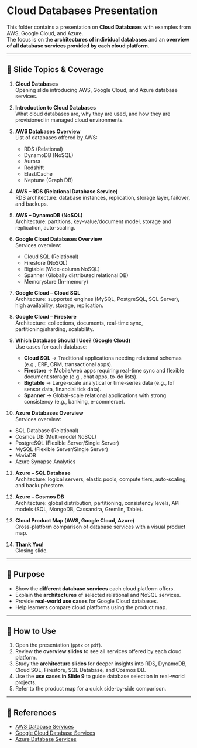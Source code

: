 # Cloud Databases Presentation

This folder contains a presentation on **Cloud Databases** with examples from AWS, Google Cloud, and Azure.  
The focus is on the **architectures of individual databases** and an **overview of all database services provided by each cloud platform**.

---

## 📑 Slide Topics & Coverage

1. **Cloud Databases**  
   Opening slide introducing AWS, Google Cloud, and Azure database services.  

2. **Introduction to Cloud Databases**  
   What cloud databases are, why they are used, and how they are provisioned in managed cloud environments.  

3. **AWS Databases Overview**  
   List of databases offered by AWS:  
   - RDS (Relational)  
   - DynamoDB (NoSQL)  
   - Aurora  
   - Redshift  
   - ElastiCache  
   - Neptune (Graph DB)  

4. **AWS – RDS (Relational Database Service)**  
   RDS architecture: database instances, replication, storage layer, failover, and backups.  

5. **AWS – DynamoDB (NoSQL)**  
   Architecture: partitions, key-value/document model, storage and replication, auto-scaling.  

6. **Google Cloud Databases Overview**  
   Services overview:  
   - Cloud SQL (Relational)  
   - Firestore (NoSQL)  
   - Bigtable (Wide-column NoSQL)  
   - Spanner (Globally distributed relational DB)  
   - Memorystore (In-memory)  

7. **Google Cloud – Cloud SQL**  
   Architecture: supported engines (MySQL, PostgreSQL, SQL Server), high availability, storage, replication.  

8. **Google Cloud – Firestore**  
   Architecture: collections, documents, real-time sync, partitioning/sharding, scalability.  

9. **Which Database Should I Use? (Google Cloud)**  
   Use cases for each database:  
   - **Cloud SQL** → Traditional applications needing relational schemas (e.g., ERP, CRM, transactional apps).  
   - **Firestore** → Mobile/web apps requiring real-time sync and flexible document storage (e.g., chat apps, to-do lists).  
   - **Bigtable** → Large-scale analytical or time-series data (e.g., IoT sensor data, financial tick data).  
   - **Spanner** → Global-scale relational applications with strong consistency (e.g., banking, e-commerce).  

10. **Azure Databases Overview**  
   Services overview:  
   - SQL Database (Relational)  
   - Cosmos DB (Multi-model NoSQL)  
   - PostgreSQL (Flexible Server/Single Server)  
   - MySQL (Flexible Server/Single Server)  
   - MariaDB  
   - Azure Synapse Analytics  

11. **Azure – SQL Database**  
   Architecture: logical servers, elastic pools, compute tiers, auto-scaling, and backup/restore.  

12. **Azure – Cosmos DB**  
   Architecture: global distribution, partitioning, consistency levels, API models (SQL, MongoDB, Cassandra, Gremlin, Table).  

13. **Cloud Product Map (AWS, Google Cloud, Azure)**  
   Cross-platform comparison of database services with a visual product map.  

14. **Thank You!**  
   Closing slide.  

---

## 🎯 Purpose

- Show the **different database services** each cloud platform offers.  
- Explain the **architectures** of selected relational and NoSQL services.  
- Provide **real-world use cases** for Google Cloud databases.  
- Help learners compare cloud platforms using the product map.  

---

## 🧰 How to Use

1. Open the presentation (`pptx` or `pdf`).  
2. Review the **overview slides** to see all services offered by each cloud platform.  
3. Study the **architecture slides** for deeper insights into RDS, DynamoDB, Cloud SQL, Firestore, SQL Database, and Cosmos DB.  
4. Use the **use cases in Slide 9** to guide database selection in real-world projects.  
5. Refer to the product map for a quick side-by-side comparison.  

---

## 🔗 References

- [AWS Database Services](https://aws.amazon.com/products/databases/)  
- [Google Cloud Database Services](https://cloud.google.com/products/databases)  
- [Azure Database Services](https://azure.microsoft.com/en-in/products/category/databases)  

